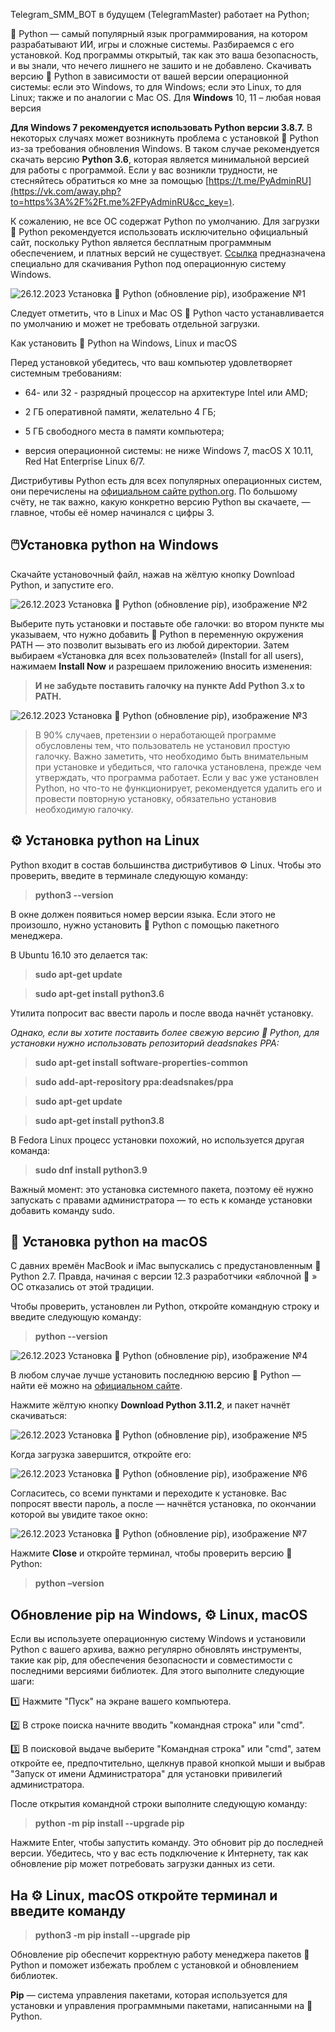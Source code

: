 Telegram_SMM_BOT в будущем (TelegramMaster) работает на Python;

🐍 Python — самый популярный язык программирования, на котором разрабатывают ИИ, игры и сложные системы. Разбираемся с его установкой. Код программы открытый, так как это ваша безопасность, и вы знали, что нечего лишнего не зашито и не добавлено. Скачивать версию 🐍 Python в зависимости от вашей версии операционной системы: если это Windows, то для Windows; если это Linux, то для Linux; также и по аналогии с Mac OS. Для **Windows** 10, 11 – любая новая версия

**Для Windows 7 рекомендуется использовать Python версии 3.8.7.** В некоторых случаях может возникнуть проблема с установкой 🐍 Python из-за требования обновления Windows. В таком случае рекомендуется скачать версию **Python 3.6**, которая является минимальной версией для работы с программой. Если у вас возникли трудности, не стесняйтесь обратиться ко мне за помощью [https://t.me/PyAdminRU](https://vk.com/away.php?to=https%3A%2F%2Ft.me%2FPyAdminRU&cc_key=).

К сожалению, не все ОС содержат Python по умолчанию. Для загрузки 🐍 Python рекомендуется использовать исключительно официальный сайт, поскольку Python является бесплатным программным обеспечением, и платных версий не существует. [Ссылка](https://vk.com/away.php?to=https%3A%2F%2Fwww.python.org%2Fdownloads%2Fwindows%2F&cc_key=) предназначена специально для скачивания Python под операционную систему Windows.

![26.12.2023 Установка &#128013; Python (обновление pip), изображение №1](https://sun9-32.userapi.com/impg/EuoS3shUO3_BWb2MTndN4d1jI8W0CtPRnNcBEg/oRt8r5gpPLM.jpg?size=807x454&quality=95&sign=d5de8b4b29fca0850fc15d060c1fdb4c&type=album)

Следует отметить, что в Linux и Mac OS 🐍 Python часто устанавливается по умолчанию и может не требовать отдельной загрузки.

Как установить 🐍 Python на Windows, Linux и macOS

Перед установкой убедитесь, что ваш компьютер удовлетворяет системным требованиям:

- 64- или 32 - разрядный процессор на архитектуре Intel или AMD;

- 2 ГБ оперативной памяти, желательно 4 ГБ;

- 5 ГБ свободного места в памяти компьютера;

- версия операционной системы: не ниже Windows 7, macOS X 10.11, Red Hat Enterprise Linux 6/7.

Дистрибутивы Python есть для всех популярных операционных систем, они перечислены на [официальном сайте python.org](https://vk.com/away.php?to=https%3A%2F%2Fwww.python.org%2Fdownloads%2F%3Froistat_visit%3D12724225&cc_key= "https://www.python.org/downloads/?roistat_visit=12724225"). По большому счёту, не так важно, какую конкретно версию Python вы скачаете, — главное, чтобы её номер начинался с цифры 3.

## 🖱️Установка python на Windows

Скачайте установочный файл, нажав на жёлтую кнопку Download Python, и запустите его.

![26.12.2023 Установка &#128013; Python (обновление pip), изображение №2](https://sun9-53.userapi.com/impg/1X9GIlfElVojUIZsg4axy-UESjfE3ucfzZRaoQ/YI1M1i1fO44.jpg?size=807x454&quality=95&sign=8326d6b219a8d957b55142690d838bf7&type=album)

Выберите путь установки и поставьте обе галочки: во втором пункте мы указываем, что нужно добавить 🐍 Python в переменную окружения PATH — это позволит вызывать его из любой директории. Затем выбираем «Установка для всех пользователей» (Install for all users), нажимаем **Install Now** и разрешаем приложению вносить изменения:

> **И не забудьте поставить галочку на пункте Add Python 3.x to PATH.**

![26.12.2023 Установка &#128013; Python (обновление pip), изображение №3](https://sun9-21.userapi.com/impg/TvmVsUa66hZa4OymiXUW1V1ByUuF0o3vk8guKg/uCiiV4Y4jXs.jpg?size=807x496&quality=95&sign=3cc552885897f886bcc1da2d5341b85d&type=album)

> В 90% случаев, претензии о неработающей программе обусловлены тем, что пользователь не установил простую галочку. Важно заметить, что необходимо быть внимательным при установке и убедиться, что галочка установлена, прежде чем утверждать, что программа работает. Если у вас уже установлен Python, но что-то не функционирует, рекомендуется удалить его и провести повторную установку, обязательно установив необходимую галочку.

## ⚙️ Установка python на Linux

Python входит в состав большинства дистрибутивов ⚙️ Linux. Чтобы это проверить, введите в терминале следующую команду:

> **python3 --version**

В окне должен появиться номер версии языка. Если этого не произошло, нужно установить 🐍 Python с помощью пакетного менеджера.

В Ubuntu 16.10 это делается так:

> **sudo apt-get update**

> **sudo apt-get install python3.6**

Утилита попросит вас ввести пароль и после ввода начнёт установку.

_Однако, если вы хотите поставить более свежую версию 🐍 Python, для установки нужно использовать репозиторий deadsnakes PPA:_

> **sudo apt-get install software-properties-common**

> **sudo add-apt-repository ppa:deadsnakes/ppa**

> **sudo apt-get update**

> **sudo apt-get install python3.8**

В Fedora Linux процесс установки похожий, но используется другая команда:

> **sudo dnf install python3.9**

Важный момент: это установка системного пакета, поэтому её нужно запускать с правами администратора — то есть к команде установки добавить команду sudo.

## 🍏 Установка python на macOS

С давних времён MacBook и iMac выпускались с предустановленным 🐍 Python 2.7. Правда, начиная с версии 12.3 разработчики «яблочной 🍏 » ОС отказались от этой традиции.

Чтобы проверить, установлен ли Python, откройте командную строку и введите следующую команду:

> **python --version**

![26.12.2023 Установка &#128013; Python (обновление pip), изображение №4](https://sun9-39.userapi.com/impg/ZB92pSuR-8J8dsCsQOO4421a45DuINRBDMIg3Q/-T3o1h6MdD8.jpg?size=728x410&quality=95&sign=eb85252bf43c16ebcd6b36366c1d9770&type=album)

В любом случае лучше установить последнюю версию 🐍 Python — найти её можно на [официальном сайте](https://vk.com/away.php?to=https%3A%2F%2Fwww.python.org%2Fdownloads%2F%3Froistat_visit%3D12724225&cc_key= "https://www.python.org/downloads/?roistat_visit=12724225").

Нажмите жёлтую кнопку **Download Python 3.11.2**, и пакет начнёт скачиваться:

![26.12.2023 Установка &#128013; Python (обновление pip), изображение №5](https://sun9-24.userapi.com/impg/7J6xrWqYuPHUW0D7FKDUFkKrCVEo_WNOsAe9Xw/R69UeXH8hRo.jpg?size=689x253&quality=95&sign=94deaad27c60f2e6188bff5e8b9ba130&type=album)

Когда загрузка завершится, откройте его:

![26.12.2023 Установка &#128013; Python (обновление pip), изображение №6](https://sun9-79.userapi.com/impg/sYmyPgmN0UnFwrgzJ1F13d4D3tnh0fmPEszlzw/-lDEWlt9eE8.jpg?size=662x467&quality=95&sign=9a80e0f337594ddadc73cd00dc3992cb&type=album)

Согласитесь, со всеми пунктами и переходите к установке. Вас попросят ввести пароль, а после — начнётся установка, по окончании которой вы увидите такое окно:

![26.12.2023 Установка &#128013; Python (обновление pip), изображение №7](https://sun9-44.userapi.com/impg/aDG4BBIYjjIvdfwcnP_Klszh2aMUEDoJV7igxg/qqN_CAAb_2Q.jpg?size=695x497&quality=95&sign=009e633453a55b2f0b2eee168ad5a2bd&type=album)

Нажмите **Close** и откройте терминал, чтобы проверить версию 🐍 Python:

> **python –version**

## Обновление pip на Windows, ⚙️ Linux, macOS

Если вы используете операционную систему Windows и установили Python с вашего архива, важно регулярно обновлять инструменты, такие как pip, для обеспечения безопасности и совместимости с последними версиями библиотек. Для этого выполните следующие шаги:

1️⃣ Нажмите "Пуск" на экране вашего компьютера.

2️⃣ В строке поиска начните вводить "командная строка" или "cmd".

3️⃣ В поисковой выдаче выберите "Командная строка" или "cmd", затем откройте ее, предпочтительно, щелкнув правой кнопкой мыши и выбрав "Запуск от имени Администратора" для установки привилегий администратора.

После открытия командной строки выполните следующую команду:

> **python -m pip install --upgrade pip**

Нажмите Enter, чтобы запустить команду. Это обновит pip до последней версии. Убедитесь, что у вас есть подключение к Интернету, так как обновление pip может потребовать загрузки данных из сети.

## На ⚙️ Linux, macOS откройте терминал и введите команду

> **python3 -m pip install --upgrade pip**

Обновление pip обеспечит корректную работу менеджера пакетов 🐍 Python и поможет избежать проблем с установкой и обновлением библиотек.

**Pip** — система управления пакетами, которая используется для установки и управления программными пакетами, написанными на 🐍 Python.